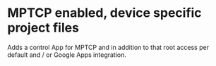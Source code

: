 MPTCP enabled, device specific project files
============================================

Adds a control App for MPTCP and in addition to that root access per default and / or Google Apps integration.
